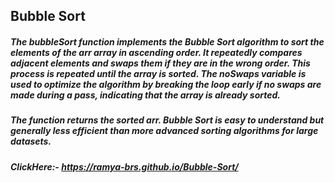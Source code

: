 ## Bubble Sort

##### The bubbleSort function implements the Bubble Sort algorithm to sort the elements of the **arr** array in ascending order. It repeatedly compares adjacent elements and swaps them if they are in the wrong order. This process is repeated until the array is sorted. The noSwaps variable is used to optimize the algorithm by breaking the loop early if no swaps are made during a pass, indicating that the array is already sorted.

##### The function returns the sorted arr. Bubble Sort is easy to understand but generally less efficient than more advanced sorting algorithms for large datasets.
##### ClickHere:- https://ramya-brs.github.io/Bubble-Sort/
